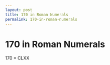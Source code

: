 ```yaml
---
layout: post
title: 170 in Roman Numerals
permalink: 170-in-roman-numerals
---
```


# 170 in Roman Numerals

170 = CLXX
